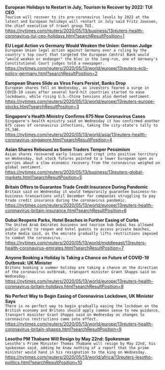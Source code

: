 **European Holidays to Restart in July, Tourism to Recover by 2022: TUI CEO**\
`Tourism will recover to its pre-coronavirus levels by 2022 at the latest and European holidays will restart in July said Fritz Joussen, the chief executive of travel group TUI. `\
https://nytimes.com/reuters/2020/05/13/business/13reuters-health-coronavirus-tui-ceo-holidays.html?searchResultPosition=1

**EU Legal Action vs Germany Would Weaken the Union: German Judge**\
`European Union legal action against Germany over a ruling by the country's top court that targeted the European Central Bank would "would weaken or endanger" the bloc in the long-run, one of Germany's Constitutional Court judges told a newspaper.`\
https://nytimes.com/reuters/2020/05/13/world/europe/13reuters-ecb-policy-germany.html?searchResultPosition=2

**European Shares Slide as Virus Fears Persist, Banks Drop**\
`European shares fell on Wednesday, as investors feared a surge in COVID-19 cases after several hard-hit countries started to ease lockdowns, while rising U.S.-China tensions also dented sentiment.`\
https://nytimes.com/reuters/2020/05/13/world/europe/13reuters-europe-stocks.html?searchResultPosition=3

**Singapore's Health Ministry Confirms 675 New Coronavirus Cases**\
`Singapore's health ministry said on Wednesday it has confirmed another 675 cases of coronavirus infections, taking the city-state's tally to 25,346. `\
https://nytimes.com/reuters/2020/05/13/world/asia/13reuters-health-coronavirus-singapore.html?searchResultPosition=4

**Asian Shares Rebound as Some Traders Temper Pessimism**\
`Asian shares recovered early losses and crept into positive territory on Wednesday, but stock futures pointed to a lower European open as worries about a slow economic recovery from the coronavirus weighed on global sentiment.`\
https://nytimes.com/reuters/2020/05/13/business/13reuters-global-markets.html?searchResultPosition=5

**Britain Offers to Guarantee Trade Credit Insurance During Pandemic**\
`Britain said on Wednesday it would temporarily guarantee business-to-business transactions until December for companies struggling to pay trade credit insurance during the coronavirus pandemic.`\
https://nytimes.com/reuters/2020/05/13/world/europe/13reuters-health-coronavirus-britain-insurance.html?searchResultPosition=6

**Dubai Reopens Parks, Hotel Beaches in Further Easing of Curbs**\
`The United Arab Emirates business and tourism hub Dubai has allowed public parks to reopen and hotel guests to access private beaches, state media said, as the emirate gradually lifts restrictions imposed to combat the coronavirus.`\
https://nytimes.com/reuters/2020/05/13/world/middleeast/13reuters-health-coronavirus-emirates.html?searchResultPosition=7

**Anyone Booking a Holiday Is Taking a Chance on Future of COVID-19 Outbreak: UK Minister**\
`Britons booking a summer holiday are taking a chance on the direction of the coronavirus outbreak, transport minister Grant Shapps said on Wednesday.`\
https://nytimes.com/reuters/2020/05/13/world/europe/13reuters-health-coronavirus-britain-holidays.html?searchResultPosition=8

**No Perfect Way to Begin Easing of Coronavirus Lockdown, UK Minister Says**\
`There is no perfect way to begin gradually easing the lockdown on the British economy and Britons should apply common sense to new guidance, transport minister Grant Shapps said on Wednesday as changes to coronavirus restrictions came into effect.`\
https://nytimes.com/reuters/2020/05/13/world/europe/13reuters-health-coronavirus-britain-shapps.html?searchResultPosition=9

**Lesotho PM Thabane Will Resign by May 22nd: Spokesman**\
`Lesotho's Prime Minister Thomas Thabane will resign by May 22nd, his spokesman said, adding he knew nothing of a report that the prime minister would hand in his resignation to the king on Wednesday.`\
https://nytimes.com/reuters/2020/05/13/world/africa/13reuters-lesotho-politics.html?searchResultPosition=10

